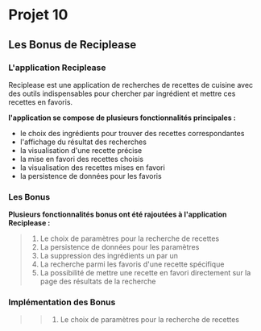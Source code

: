 #  Projet 10
## Les Bonus de Reciplease
### L'application Reciplease
Reciplease est une application de recherches de recettes de cuisine avec des outils indispensables pour chercher par ingrédient et mettre ces recettes en favoris.

**l'application se compose de plusieurs fonctionnalités principales :**
* le choix des ingrédients pour trouver des recettes correspondantes
* l'affichage du résultat des recherches
* la visualisation d'une recette précise
* la mise en favori des recettes choisis
* la visualisation des recettes mises en favori
* la persistence de données pour les favoris
### Les Bonus
**Plusieurs fonctionnalités bonus ont été rajoutées à l'application Reciplease :**

> 1. Le choix de paramètres pour la recherche de recettes
> 2. La persistence de données pour les paramètres
> 3. La suppression des ingrédients un par un
> 4. La recherche parmi les favoris d'une recette spécifique
> 5. La possibilité de mettre une recette en favori directement sur la page des résultats de la recherche

### Implémentation des Bonus

>> 1.  Le choix de paramètres pour la recherche de recettes
